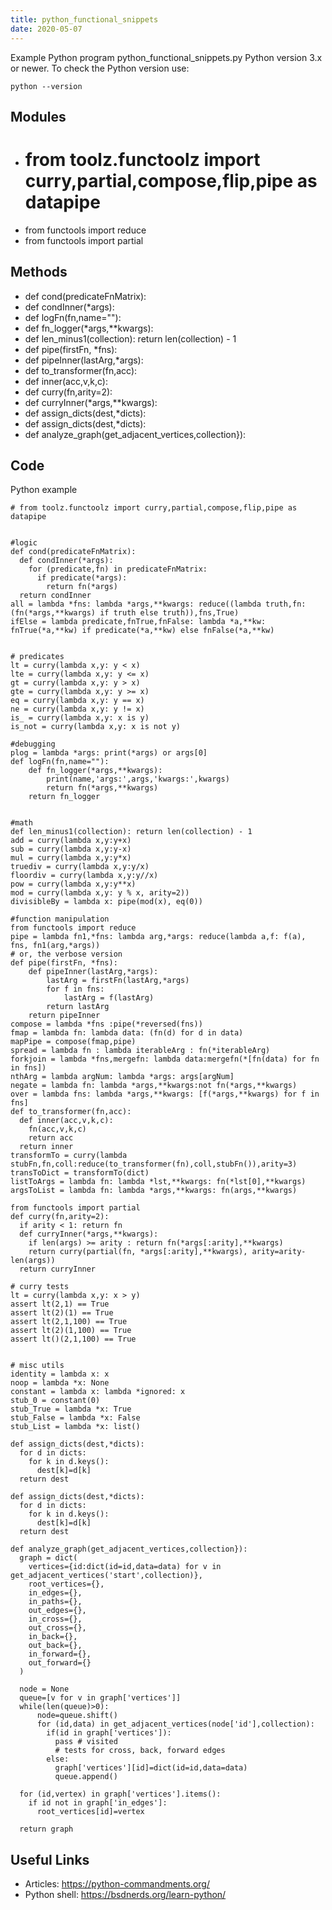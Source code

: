 ```yaml
---
title: python_functional_snippets
date: 2020-05-07
---
```

Example Python program python_functional_snippets.py
Python version 3.x or newer.
To check the Python version use:

    python --version

## Modules

* # from toolz.functoolz import curry,partial,compose,flip,pipe as datapipe
* from functools import reduce
* from functools import partial

## Methods

* def cond(predicateFnMatrix):
*   def condInner(*args):
* def logFn(fn,name=""):
* def fn_logger(*args,**kwargs):
* def len_minus1(collection): return len(collection) - 1
* def pipe(firstFn, *fns): 
* def pipeInner(lastArg,*args):
* def to_transformer(fn,acc):
*   def inner(acc,v,k,c):
* def curry(fn,arity=2):
*   def curryInner(*args,**kwargs):
* def assign_dicts(dest,*dicts):
* def assign_dicts(dest,*dicts):
* def analyze_graph(get_adjacent_vertices,collection}):

## Code

Python example

    # from toolz.functoolz import curry,partial,compose,flip,pipe as datapipe
    
    
    #logic
    def cond(predicateFnMatrix):
      def condInner(*args):
        for (predicate,fn) in predicateFnMatrix:
          if predicate(*args):
            return fn(*args)
      return condInner
    all = lambda *fns: lambda *args,**kwargs: reduce((lambda truth,fn:(fn(*args,**kwargs) if truth else truth)),fns,True)
    ifElse = lambda predicate,fnTrue,fnFalse: lambda *a,**kw: fnTrue(*a,**kw) if predicate(*a,**kw) else fnFalse(*a,**kw)
    
    
    # predicates
    lt = curry(lambda x,y: y < x)
    lte = curry(lambda x,y: y <= x)
    gt = curry(lambda x,y: y > x)
    gte = curry(lambda x,y: y >= x)
    eq = curry(lambda x,y: y == x)
    ne = curry(lambda x,y: y != x)
    is_ = curry(lambda x,y: x is y)
    is_not = curry(lambda x,y: x is not y)
    
    #debugging
    plog = lambda *args: print(*args) or args[0]
    def logFn(fn,name=""):
        def fn_logger(*args,**kwargs):
            print(name,'args:',args,'kwargs:',kwargs)
            return fn(*args,**kwargs)
        return fn_logger
    
    
    #math
    def len_minus1(collection): return len(collection) - 1
    add = curry(lambda x,y:y+x)
    sub = curry(lambda x,y:y-x)
    mul = curry(lambda x,y:y*x)
    truediv = curry(lambda x,y:y/x)
    floordiv = curry(lambda x,y:y//x)
    pow = curry(lambda x,y:y**x)
    mod = curry(lambda x,y: y % x, arity=2))
    divisibleBy = lambda x: pipe(mod(x), eq(0))
    
    #function manipulation
    from functools import reduce
    pipe = lambda fn1,*fns: lambda arg,*args: reduce(lambda a,f: f(a), fns, fn1(arg,*args))
    # or, the verbose version
    def pipe(firstFn, *fns): 
        def pipeInner(lastArg,*args):
            lastArg = firstFn(lastArg,*args)
            for f in fns:
                lastArg = f(lastArg)
            return lastArg
        return pipeInner
    compose = lambda *fns :pipe(*reversed(fns))
    fmap = lambda fn: lambda data: (fn(d) for d in data)
    mapPipe = compose(fmap,pipe)
    spread = lambda fn : lambda iterableArg : fn(*iterableArg)
    forkjoin = lambda *fns,mergefn: lambda data:mergefn(*[fn(data) for fn in fns])
    nthArg = lambda argNum: lambda *args: args[argNum]
    negate = lambda fn: lambda *args,**kwargs:not fn(*args,**kwargs)
    over = lambda fns: lambda *args,**kwargs: [f(*args,**kwargs) for f in fns]
    def to_transformer(fn,acc):
      def inner(acc,v,k,c):
        fn(acc,v,k,c)
        return acc
      return inner
    transformTo = curry(lambda stubFn,fn,coll:reduce(to_transformer(fn),coll,stubFn()),arity=3)
    transToDict = transformTo(dict)
    listToArgs = lambda fn: lambda *lst,**kwargs: fn(*lst[0],**kwargs)
    argsToList = lambda fn: lambda *args,**kwargs: fn(args,**kwargs)
    
    from functools import partial
    def curry(fn,arity=2):
      if arity < 1: return fn
      def curryInner(*args,**kwargs):
        if len(args) >= arity : return fn(*args[:arity],**kwargs)
        return curry(partial(fn, *args[:arity],**kwargs), arity=arity-len(args))
      return curryInner
    
    # curry tests
    lt = curry(lambda x,y: x > y)
    assert lt(2,1) == True
    assert lt(2)(1) == True
    assert lt(2,1,100) == True
    assert lt(2)(1,100) == True
    assert lt()(2,1,100) == True
    
      
    # misc utils
    identity = lambda x: x
    noop = lambda *x: None
    constant = lambda x: lambda *ignored: x
    stub_0 = constant(0)
    stub_True = lambda *x: True
    stub_False = lambda *x: False
    stub_List = lambda *x: list()
    
    def assign_dicts(dest,*dicts):
      for d in dicts:
        for k in d.keys():
          dest[k]=d[k]
      return dest
    
    def assign_dicts(dest,*dicts):
      for d in dicts:
        for k in d.keys():
          dest[k]=d[k]
      return dest
    
    def analyze_graph(get_adjacent_vertices,collection}):
      graph = dict(
        vertices={id:dict(id=id,data=data) for v in get_adjacent_vertices('start',collection)},
        root_vertices={},
        in_edges={},
        in_paths={},
        out_edges={},
        in_cross={},
        out_cross={},
        in_back={},
        out_back={},
        in_forward={},
        out_forward={}
      )
    
      node = None
      queue=[v for v in graph['vertices']]
      while(len(queue)>0):
          node=queue.shift()
          for (id,data) in get_adjacent_vertices(node['id'],collection):
            if(id in graph['vertices']):
              pass # visited
              # tests for cross, back, forward edges
            else:
              graph['vertices'][id]=dict(id=id,data=data)
              queue.append()
    
      for (id,vertex) in graph['vertices'].items():
        if id not in graph['in_edges']:
          root_vertices[id]=vertex
              
      return graph

## Useful Links

- Articles: https://python-commandments.org/
- Python shell: https://bsdnerds.org/learn-python/
